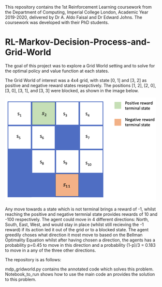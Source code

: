 This repository contains the 1st Reinforcement Learning coursework from the Department of Computing, Imperial College London, Academic Year 2019-2020, delivered by Dr A. Aldo Faisal and Dr Edward Johns. The coursework was developed with their PhD students. 

# RL-Markov-Decision-Process-and-Grid-World

The goal of this project was to explore a Grid World setting and to solve for the optimal policy and value function at each states.

The Grid World of interest was a 4x4 grid, with state [0, 1] and [3, 2] as positive and negative reward states resepctively. The positions [1, 2], [2, 0], [3, 0], [3, 1], and [3, 3] were blocked, as shown in the image below.

<img src="images/grid_world.png" width=500>

Any move towards a state which is not terminal brings a reward of -1, whilst reaching the positive and negative termnial state provides rewards of 10 and -100 respectively. 
The agent could move in 4 different directions: North, South, East, West, and would stay in place (whilst still recieving the -1 reward) if its action led it out of the grid or to a blocked state. The agent greedily choses what direction it most move to based on the Bellman Optimality Equation whilst after having chosen a direction, the agents has a probability p=0.45 to move in this direction and a probability (1-p)/3 = 0.183 to move in a any of the three other directions.

The repository is as follows:

mdp_gridworld.py contains the annotated code which solves this problem. <br /> 
Notebook_to_run shows how to use the main code an provides the solution to this problem.
